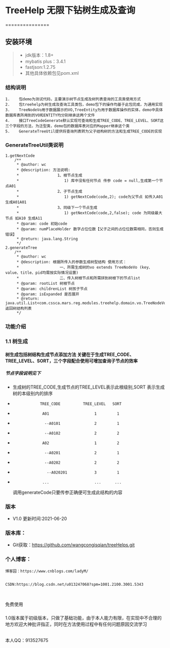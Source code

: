# TreeHelp 无限下钻树生成及查询
===============

## 安装环境

>+ jdk版本：1.8+
>+ mybatis plus：3.4.1
>+ fastjson:1.2.75
>+ 其他具体依赖包见pom.xml


### 结构说明
~~~
1.    包demo为测试代码，主要演示树节点生成及树列表查询的工具类使用方式
2.    包treehelp为树生成及查询工具类包，demo包下的操作均基于此包完成，为通用实现
3.    TreeNodeVo用于数据展示的VO,TreeEntity为用于数据库操作的实体，demo中具体数据库表所用到的VO和ENTITY均分别继承这两个文件
4.	  接口TreeCodeGenerate默认实现可查询和生成TREE_CODE、TREE_LEVEL、SORT这三个字段的方法，为泛型类，demo包的数据库表对应的Mapper继承这个类
5.	  GenerateTreeUtil提供将查询列表转为父子结构树的方法和生成TREE_CODE的实现
~~~

### GenerateTreeUtil类说明
	1.getNextCode
		/**
		 * @author: wc
		 * @description: 方法说明:
		 *                 1、根节点生成
		 *                    1) 库中没有任何节点 传参 code = null,生成第一个节点A01
		 *                 2、子节点生成
		 *                    1) getNextCode(code,2); code为父节点 如传入A01 生成A01A01
		 *                 3、同级下一个节点生成
		 *                    1) getNextCode(code,2,false); code 为同级最大节点 如A10 生成A11
		 * @param: code 初始code
		 * @param: numPlaceHolder 数字占位位数【父子之间的占位位数需相同，否则生成错误】
		 * @return: java.lang.String
		 */
	2.generateTree
	    /**
		 * @author: wc
		 * @description: 根据所传入的参数生成树型结构 使用方式：
		 *                  一、所需生成树的vo extends TreeNodeVo (key、value、title、pid均需按实际情况设置)
		 *                  二、传入树根节点和所需拼到树根下的节点list
		 * @param: rootList 树根节点
		 * @param: childrenList 树孩子节点
		 * @param: isExpanded 是否展开
		 * @return: java.util.List<com.cssca.mars.reg.modules.treehelp.domain.vo.TreeNodeVo> 返回树结构列表
		 */


### 功能介绍
### 1.1 树生成
#### 树生成包括树结构生成节点添加方法 关键在于生成TREE_CODE、TREE_LEVEL、SORT，三个字段配合使用可增加查询子节点的效率
#####  节点字段说明见下
+ 生成树的TREE_CODE,生成节点的TREE_LEVEL表示此根级别,SORT 表示生成树的本级别内的排序
+                 TREE_CODE          TREE_LEVEL   SORT
+	               A01					  1		    1
+	                --A0101			      2         1
+                   --A0102			      2		    2
+ 	               A02					  1		    2
+ 	                --A0201			      2         1
+ 	                --A0202			      2         2
+ 	                 --A020201			  3         1
+ 	               ...					  ...      ...
	调用generateCode只要传参正确便可生成此结构的内容


### 版本
+ V1.0       更新时间:2021-06-20

### 版本库：
+ Git获取：https://github.com/wangcongisqian/treeHelps.git

### 个人博客：
	博客园：https://www.cnblogs.com/ladyM/
	
	
	CSDN:https://blog.csdn.net/u013247068?spm=1001.2100.3001.5343
 <br>

免费使用


### 
1.0版本属于初级版本，只做了基础功能，由于本人能力有限，在实现中不合理的地方欢迎大神批评指正，同时在方法使用过程中有任何问题原因交流学习

<br>
本人QQ：913527675

